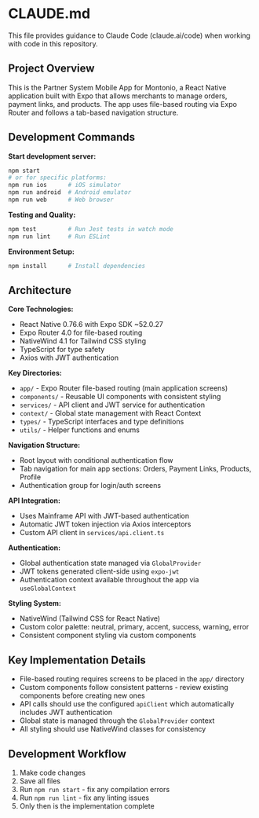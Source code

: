 # CLAUDE.md

This file provides guidance to Claude Code (claude.ai/code) when working with code in this repository.

## Project Overview

This is the Partner System Mobile App for Montonio, a React Native application built with Expo that allows merchants to
manage orders, payment links, and products. The app uses file-based routing via Expo Router and follows a tab-based
navigation structure.

## Development Commands

**Start development server:**

```bash
npm start
# or for specific platforms:
npm run ios      # iOS simulator
npm run android  # Android emulator
npm run web      # Web browser
```

**Testing and Quality:**

```bash
npm test         # Run Jest tests in watch mode
npm run lint     # Run ESLint
```

**Environment Setup:**

```bash
npm install      # Install dependencies
```

## Architecture

**Core Technologies:**

- React Native 0.76.6 with Expo SDK ~52.0.27
- Expo Router 4.0 for file-based routing
- NativeWind 4.1 for Tailwind CSS styling
- TypeScript for type safety
- Axios with JWT authentication

**Key Directories:**

- `app/` - Expo Router file-based routing (main application screens)
- `components/` - Reusable UI components with consistent styling
- `services/` - API client and JWT service for authentication
- `context/` - Global state management with React Context
- `types/` - TypeScript interfaces and type definitions
- `utils/` - Helper functions and enums

**Navigation Structure:**

- Root layout with conditional authentication flow
- Tab navigation for main app sections: Orders, Payment Links, Products, Profile
- Authentication group for login/auth screens

**API Integration:**

- Uses Mainframe API with JWT-based authentication
- Automatic JWT token injection via Axios interceptors
- Custom API client in `services/api.client.ts`

**Authentication:**

- Global authentication state managed via `GlobalProvider`
- JWT tokens generated client-side using `expo-jwt`
- Authentication context available throughout the app via `useGlobalContext`

**Styling System:**

- NativeWind (Tailwind CSS for React Native)
- Custom color palette: neutral, primary, accent, success, warning, error
- Consistent component styling via custom components

## Key Implementation Details

- File-based routing requires screens to be placed in the `app/` directory
- Custom components follow consistent patterns - review existing components before creating new ones
- API calls should use the configured `apiClient` which automatically includes JWT authentication
- Global state is managed through the `GlobalProvider` context
- All styling should use NativeWind classes for consistency

## Development Workflow

1. Make code changes
2. Save all files
3. Run `npm run start` - fix any compilation errors
4. Run `npm run lint` - fix any linting issues
5. Only then is the implementation complete